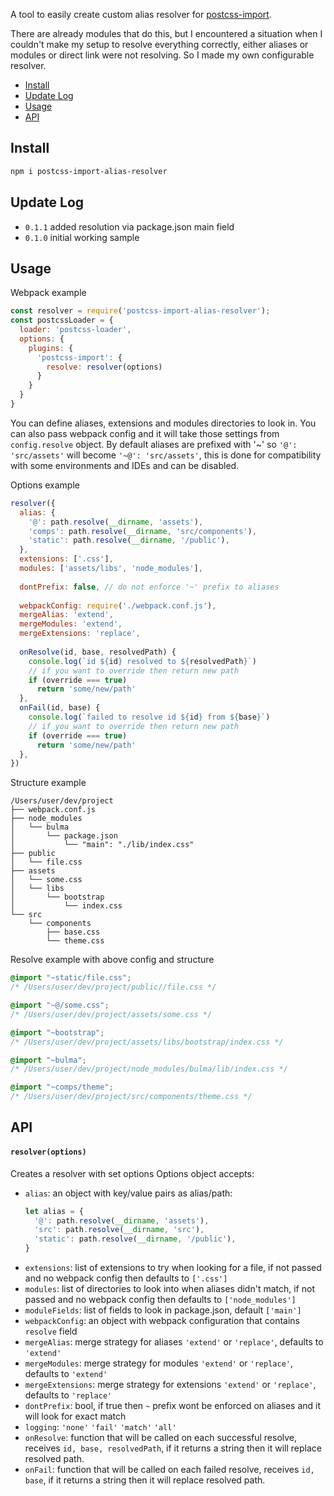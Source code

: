 A tool to easily create custom alias resolver for [postcss-import](https://github.com/postcss/postcss-import). 

There are already modules that do this, but I encountered a situation when I couldn't make my setup to resolve everything correctly, either aliases or modules or direct link were not resolving. So I made my own configurable resolver.

- [Install](#install)
- [Update Log](#update-log)
- [Usage](#usage)
- [API](#api)

## Install
```bash
npm i postcss-import-alias-resolver
```

## Update Log
- `0.1.1` added resolution via package.json main field
- `0.1.0` initial working sample

## Usage
Webpack example
```javascript
const resolver = require('postcss-import-alias-resolver');
const postcssLoader = {
  loader: 'postcss-loader',
  options: {
    plugins: {
      'postcss-import': {
        resolve: resolver(options)
      }
    }
  }
}
```

You can define aliases, extensions and modules directories to look in. You can also pass webpack config and it will take those settings from `config.resolve` object. By default aliases are prefixed with '~' so `'@': 'src/assets'` will become `'~@': 'src/assets'`, this is done for compatibility with some environments and IDEs and can be disabled.


Options example

```javascript
resolver({
  alias: {
    '@': path.resolve(__dirname, 'assets'),
    'comps': path.resolve(__dirname, 'src/components'),
    'static': path.resolve(__dirname, '/public'),
  },
  extensions: ['.css'],
  modules: ['assets/libs', 'node_modules'],
  
  dontPrefix: false, // do not enforce '~' prefix to aliases
  
  webpackConfig: require('./webpack.conf.js'),
  mergeAlias: 'extend',
  mergeModules: 'extend',
  mergeExtensions: 'replace',
  
  onResolve(id, base, resolvedPath) {
    console.log(`id ${id} resolved to ${resolvedPath}`)
    // if you want to override then return new path
    if (override === true)
      return 'some/new/path'
  },
  onFail(id, base) {
    console.log(`failed to resolve id ${id} from ${base}`)
    // if you want to override then return new path
    if (override === true)
      return 'some/new/path'     
  },
})
```

Structure example

```
/Users/user/dev/project
├── webpack.conf.js
├── node_modules
│   └── bulma
│       └── package.json
│           └── "main": "./lib/index.css"
├── public
│   └── file.css
├── assets
│   └── some.css
│   └── libs
│       └── bootstrap
│           └── index.css
└── src
    └── components
        ├── base.css
        └── theme.css
```

Resolve example with above config and structure

```css
@import "~static/file.css";
/* /Users/user/dev/project/public//file.css */

@import "~@/some.css";
/* /Users/user/dev/project/assets/some.css */

@import "~bootstrap";
/* /Users/user/dev/project/assets/libs/bootstrap/index.css */

@import "~bulma";
/* /Users/user/dev/project/node_modules/bulma/lib/index.css */

@import "~comps/theme";
/* /Users/user/dev/project/src/components/theme.css */
```

## API

#### `resolver(options)`
Creates a resolver with set options
Options object accepts:
- `alias`: an object with key/value pairs as alias/path:
  ```javascript
  let alias = {
    '@': path.resolve(__dirname, 'assets'),
    'src': path.resolve(__dirname, 'src'),
    'static': path.resolve(__dirname, '/public'),
  }
  ```
- `extensions`: list of extensions to try when looking for a file, if not passed and no webpack config then defaults to `['.css']`
- `modules`: list of directories to look into when aliases didn't match, if not passed and no webpack config then defaults to `['node_modules']`
- `moduleFields`: list of fields to look in package.json, default `['main']`
- `webpackConfig`: an object with webpack configuration that contains `resolve` field
- `mergeAlias`: merge strategy for aliases `'extend'` or `'replace'`, defaults to `'extend'`
- `mergeModules`: merge strategy for modules `'extend'` or `'replace'`, defaults to `'extend'`
- `mergeExtensions`: merge strategy for extensions `'extend'` or `'replace'`, defaults to `'replace'`
- `dontPrefix`: bool, if true then `~` prefix wont be enforced on aliases and it will look for exact match
- `logging`: `'none'` `'fail'` `'match'` `'all'` 
- `onResolve`: function that will be called on each successful resolve, receives `id, base, resolvedPath`, if it returns a string then it will replace resolved path.
- `onFail`: function that will be called on each failed resolve, receives `id, base`, if it returns a string then it will replace resolved path.
